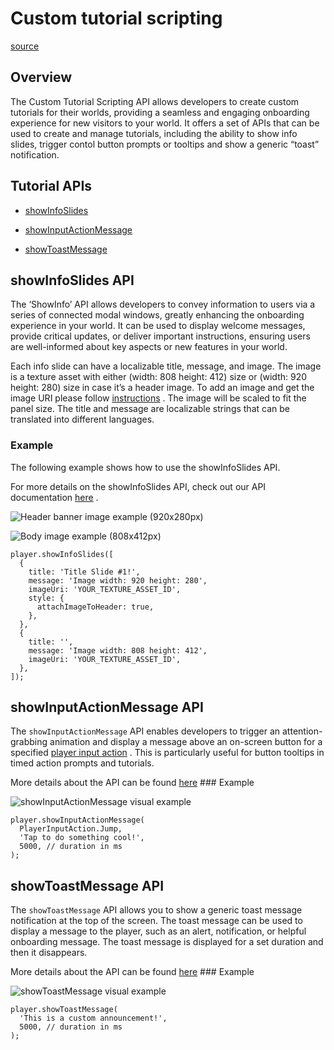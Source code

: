 # Custom tutorial scripting

[source](https://developers.meta.com/horizon-worlds/learn/documentation/create-for-web-and-mobile/typescript-apis-for-mobile/custom-nux)

## Overview

The Custom Tutorial Scripting API allows developers to create custom tutorials for their worlds, providing a seamless and engaging onboarding experience for new visitors to your world. It offers a set of APIs that can be used to create and manage tutorials, including the ability to show info slides, trigger contol button prompts or tooltips and show a generic “toast” notification.

## Tutorial APIs

*   [showInfoSlides](#showinfoslides-api)

*   [showInputActionMessage](#showinputactionmessage-api)

*   [showToastMessage](#showtoastmessage-api)

## showInfoSlides API

The ‘ShowInfo’ API allows developers to convey information to users via a series of connected modal windows, greatly enhancing the onboarding experience in your world. It can be used to display welcome messages, provide critical updates, or deliver important instructions, ensuring users are well-informed about key aspects or new features in your world.

Each info slide can have a localizable title, message, and image. The image is a texture asset with either (width: 808 height: 412) size or (width: 920 height: 280) size in case it’s a header image. To add an image and get the image URI please follow [instructions](https://developers.meta.com/horizon-worlds/learn/documentation/create-for-web-and-mobile/grabbable-entities/custom-action-button-icons#uploading-a-custom-texture) . The image will be scaled to fit the panel size. The title and message are localizable strings that can be translated into different languages.

### Example

The following example shows how to use the showInfoSlides API.

For more details on the showInfoSlides API, check out our API documentation [here](https://horizon.meta.com/resources/scripting-api/core.player.showinfoslides.md/?api_version=2.0.0) .

![Header banner image example (920x280px)](https://scontent.flba1-1.fna.fbcdn.net/v/t39.2365-6/495721744_728127426391878_3269922861602016300_n.png?_nc_cat=101&ccb=1-7&_nc_sid=e280be&_nc_ohc=CBOsauXwuRsQ7kNvwEiY4RU&_nc_oc=AdmoXMSNU0BYm9XF1ZxAe7izdgsIm_-V283jAQ1YUOYMVsj66xPKKt0mFePWTk3TgSc&_nc_zt=14&_nc_ht=scontent.flba1-1.fna&_nc_gid=Qe_9Cj3S5EqYeWxt2KTMgw&oh=00_AfRbuwVykkOzdbQIS96ql3CgRjR--_dljg6vWYjrIbAoqg&oe=689BA447)

![Body image example (808x412px)](https://scontent.flba1-1.fna.fbcdn.net/v/t39.2365-6/496476463_728127423058545_2966933219208493660_n.png?_nc_cat=111&ccb=1-7&_nc_sid=e280be&_nc_ohc=IECUvOmcvegQ7kNvwHk993w&_nc_oc=AdlHZ9gdWTW3E6hpX7g_dt2RKamEku6T3qjCwhsRGrwrnht_TkWAO-qspW9c8-B1tL8&_nc_zt=14&_nc_ht=scontent.flba1-1.fna&_nc_gid=Qe_9Cj3S5EqYeWxt2KTMgw&oh=00_AfSvD0gVc275FWlSn6XNulfM5xv4qS6OK3SEuVBkW5o3hA&oe=689B92EB)

```
player.showInfoSlides([
  {
    title: 'Title Slide #1!',
    message: 'Image width: 920 height: 280',
    imageUri: 'YOUR_TEXTURE_ASSET_ID',
    style: {
      attachImageToHeader: true,
    },
  },
  {
    title: '',
    message: 'Image width: 808 height: 412',
    imageUri: 'YOUR_TEXTURE_ASSET_ID',
  },
]);
```

## showInputActionMessage API

The `showInputActionMessage` API enables developers to trigger an attention-grabbing animation and display a message above an on-screen button for a specified [player input action](https://horizon.meta.com/resources/scripting-api/core.playerinputaction.md/?api_version=2.0.0) . This is particularly useful for button tooltips in timed action prompts and tutorials.

More details about the API can be found [here](https://horizon.meta.com/resources/scripting-api/core.player.showinputactionmessage.md/?api_version=2.0.0) ### Example

![showInputActionMessage visual example](https://scontent.flba1-1.fna.fbcdn.net/v/t39.2365-6/514422489_754517583752862_9086806357539250048_n.png?_nc_cat=109&ccb=1-7&_nc_sid=e280be&_nc_ohc=WNfZGAPShuQQ7kNvwFZdQYb&_nc_oc=AdmsI24_xq-5HKZ98DtTAN2PKuhV510OT_Ql1hVPR9k3Px0DlM56ROJ4tfWucaud44Y&_nc_zt=14&_nc_ht=scontent.flba1-1.fna&_nc_gid=Qe_9Cj3S5EqYeWxt2KTMgw&oh=00_AfTCPLRrU44Im_SxncUJLHLgq9vzFYy51Umj6Yr2yAtBsQ&oe=689BA990)

```
player.showInputActionMessage(
  PlayerInputAction.Jump,
  'Tap to do something cool!',
  5000, // duration in ms
);
```

## showToastMessage API

The `showToastMessage` API allows you to show a generic toast message notification at the top of the screen. The toast message can be used to display a message to the player, such as an alert, notification, or helpful onboarding message. The toast message is displayed for a set duration and then it disappears.

More details about the API can be found [here](https://horizon.meta.com/resources/scripting-api/core.player.showtoastmessage.md/?api_version=2.0.0) ### Example

![showToastMessage visual example](https://scontent.flba1-1.fna.fbcdn.net/v/t39.2365-6/514339962_754517590419528_6522914990856982192_n.png?_nc_cat=108&ccb=1-7&_nc_sid=e280be&_nc_ohc=tyBJdJGmXnwQ7kNvwHexTND&_nc_oc=Adn9N0CtgwOjI_EcejQbkBzkE2Vws35VqIRCRPYLrouR_vpFcx_USl6UA79tmnv5Ick&_nc_zt=14&_nc_ht=scontent.flba1-1.fna&_nc_gid=Qe_9Cj3S5EqYeWxt2KTMgw&oh=00_AfR-gCTRMiD7gMghTaSmTm_ghFwGI0VnniaXJiwCI74VkQ&oe=689B9626)

```
player.showToastMessage(
  'This is a custom announcement!',
  5000, // duration in ms
);
```

 

 

 

 

 

 

 

 

 

 

 

 

 

 

 

 

 

 

 

 

 

 

 

 

 

 

 

 

 

 

 

 

 

 

 

 

 

 

 

 

 

 

 

 

 

 

 

 

 